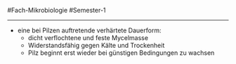#Fach-Mikrobiologie  #Semester-1

---

- eine bei Pilzen auftretende verhärtete Dauerform:
	- dicht verflochtene und feste Mycelmasse
	- Widerstandsfähig gegen Kälte und Trockenheit
	- Pilz beginnt erst wieder bei günstigen Bedingungen zu wachsen